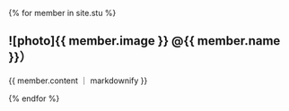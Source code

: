 {% for member in site.stu %}
  <h2> ![photo]{{ member.image }} @{{ member.name }}）</h2>
    <p> {{ member.content ｜ markdownify }}</p>
{% endfor %}
